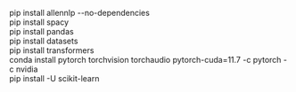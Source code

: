 pip install allennlp --no-dependencies  
pip install spacy  
pip install pandas  
pip install datasets  
pip install transformers  
conda install pytorch torchvision torchaudio pytorch-cuda=11.7 -c pytorch -c nvidia  
pip install -U scikit-learn  

